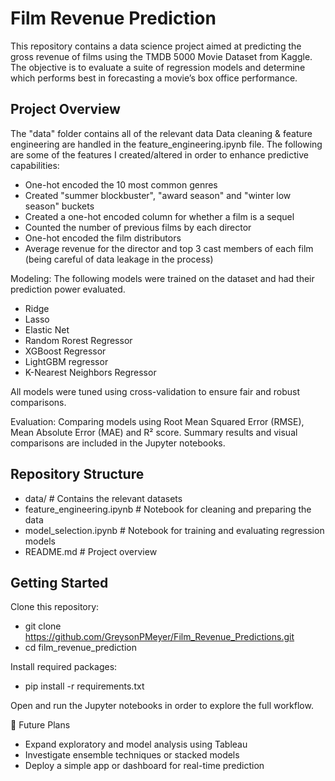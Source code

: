 # Film Revenue Prediction
This repository contains a data science project aimed at predicting the gross revenue of films using the TMDB 5000 Movie Dataset from Kaggle. The objective is to evaluate a suite of regression models and determine which performs best in forecasting a movie’s box office performance.

## Project Overview
The "data" folder contains all of the relevant data
Data cleaning & feature engineering are handled in the feature_engineering.ipynb file. The following are some of the features I created/altered in order to enhance predictive capabilities:
* One-hot encoded the 10 most common genres
* Created "summer blockbuster", "award season" and "winter low season" buckets
* Created a one-hot encoded column for whether a film is a sequel
* Counted the number of previous films by each director
* One-hot encoded the film distributors
* Average revenue for the director and top 3 cast members of each film (being careful of data leakage in the process)

Modeling: The following models were trained on the dataset and had their prediction power evaluated.
* Ridge
* Lasso
* Elastic Net
* Random Rorest Regressor
* XGBoost Regressor
* LightGBM regressor
* K-Nearest Neighbors Regressor

All models were tuned using cross-validation to ensure fair and robust comparisons.

Evaluation: Comparing models using Root Mean Squared Error (RMSE), Mean Absolute Error (MAE) and R² score.
Summary results and visual comparisons are included in the Jupyter notebooks.

## Repository Structure

* data/                      # Contains the relevant datasets
* feature_engineering.ipynb  # Notebook for cleaning and preparing the data
* model_selection.ipynb      # Notebook for training and evaluating regression models
* README.md                  # Project overview


## Getting Started
Clone this repository:

* git clone https://github.com/GreysonPMeyer/Film_Revenue_Predictions.git
* cd film_revenue_prediction
  
Install required packages:
* pip install -r requirements.txt

Open and run the Jupyter notebooks in order to explore the full workflow.

📌 Future Plans
* Expand exploratory and model analysis using Tableau
* Investigate ensemble techniques or stacked models
* Deploy a simple app or dashboard for real-time prediction
